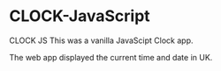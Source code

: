 # CLOCK-JavaScript
CLOCK JS
This was a vanilla JavaScipt Clock app.

The web app displayed the current time and date in UK.
